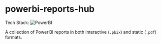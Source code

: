 # powerbi-reports-hub

Tech Stack: ![PowerBI](https://img.shields.io/badge/PowerBI-yellow?logo=microsoftpowerbi)

A collection of Power BI reports in both interactive (`.pbix`) and static (`.pdf`) formats.

